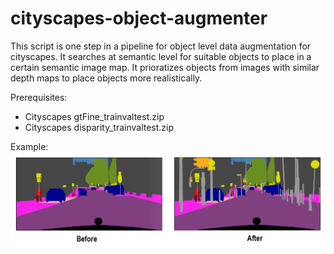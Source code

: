 # cityscapes-object-augmenter
This script is one step in a pipeline for object level data augmentation for cityscapes. It searches at semantic level for suitable objects to place in a certain semantic image map. It prioratizes objects from images with similar depth maps to place objects more realistically. 

Prerequisites:
- Cityscapes gtFine_trainvaltest.zip
- Cityscapes disparity_trainvaltest.zip

Example:
![alt text](example.png)

